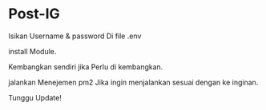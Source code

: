 # Post-IG


Isikan Username & password Di file .env

install Module.

Kembangkan sendiri jika Perlu di kembangkan.

jalankan Menejemen pm2 Jika ingin menjalankan sesuai dengan ke inginan.

Tunggu Update!
